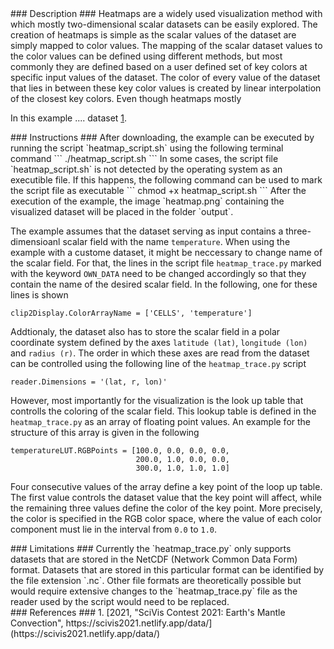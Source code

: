 <div id="description" outline_label="Description" outline_indent="0" markdown="1">
### Description ###
Heatmaps are a widely used visualization method with which mostly two-dimensional scalar datasets can be easily explored.
The creation of heatmaps is simple as the scalar values of the dataset are simply mapped to color values.
The mapping of the scalar dataset values to the color values can be defined using different methods, but most commonly they are defined based on a user defined set of key colors at specific input values of the dataset.
The color of every value of the dataset that lies in between these key color values is created by linear interpolation of the closest key colors.
Even though heatmaps mostly 

In this example .... dataset [1](#reference_dataset).
</div>
<div id="instructions" outline_label="Instructions" outline_indent="0" markdown="1">
### Instructions ###
After downloading, the example can be executed by running the script `heatmap_script.sh` using the following terminal command
```
./heatmap_script.sh
```
In some cases, the script file `heatmap_script.sh` is not detected by the operating system as an executible file.
If this happens, the following command can be used to mark the script file as executable
```
chmod +x heatmap_script.sh
```
After the execution of the example, the image `heatmap.png` containing the visualized dataset will be placed in the folder `output`.

The example assumes that the dataset serving as input contains a three-dimensioanl scalar field with the name `temperature`.
When using the example with a custome dataset, it might be neccessary to change name of the scalar field.
For that, the lines in the script file `heatmap_trace.py` marked with the keyword `OWN_DATA` need to be changed accordingly so that they contain the name of the desired scalar field.
In the following, one for these lines is shown
```
clip2Display.ColorArrayName = ['CELLS', 'temperature']
```
Addtionaly, the dataset also has to store the scalar field in a polar coordinate system defined by the axes `latitude (lat)`, `longitude (lon)` and `radius (r)`.
The order in which these axes are read from the dataset can be controlled using the following line of the `heatmap_trace.py` script
```
reader.Dimensions = '(lat, r, lon)'
```

However, most importantly for the visualization is the look up table that controlls the coloring of the scalar field.
This lookup table is defined in the `heatmap_trace.py` as an array of floating point values.
An example for the structure of this array is given in the following
```
temperatureLUT.RGBPoints = [100.0, 0.0, 0.0, 0.0,
                            200.0, 1.0, 0.0, 0.0,
                            300.0, 1.0, 1.0, 1.0]
```
Four consecutive values of the array define a key point of the loop up table.
The first value controls the dataset value that the key point will affect, while the remaining three values define the color of the key point.
More precisely, the color is specified in the RGB color space, where the value of each color component must lie in the interval from `0.0` to `1.0`.
</div>
<div id="limitations" outline_label="Limitations" outline_indent="0" markdown="1">
### Limitations ###
Currently the `heatmap_trace.py` only supports datasets that are stored in the NetCDF (Network Common Data Form) format.
Datasets that are stored in this particular format can be identified by the file extension `.nc`.
Other file formats are theoretically possible but would require extensive changes to the `heatmap_trace.py` file as the reader used by the script would need to be replaced.
</div>
<div id="references" outline_label="References" outline_indent="0" markdown="1">
### References ###
1. [<span id="reference_dataset">2021, "SciVis Contest 2021: Earth's Mantle Convection", https://scivis2021.netlify.app/data/</span>](https://scivis2021.netlify.app/data/)
</div>